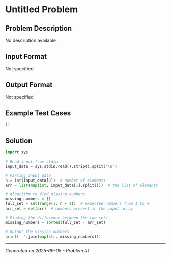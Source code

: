 # Untitled Problem

## Problem Description
No description available

## Input Format
Not specified

## Output Format
Not specified

## Example Test Cases
```json
[]
```

## Solution
```python
import sys

# Read input from stdin
input_data = sys.stdin.read().strip().split('\n')

# Parsing input data
n = int(input_data[0])  # number of elements
arr = list(map(int, input_data[1].split()))  # the list of elements

# Algorithm to find missing numbers
missing_numbers = []
full_set = set(range(1, n + 1))  # expected numbers from 1 to n
arr_set = set(arr)  # numbers present in the input array

# Finding the difference between the two sets
missing_numbers = sorted(full_set - arr_set)

# Output the missing numbers
print(' '.join(map(str, missing_numbers)))
```

---
*Generated on 2025-09-05 - Problem #1*